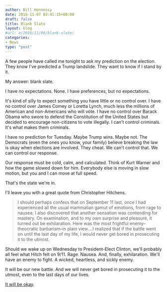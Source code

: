 ```yaml
---
author: Bill Hennessy
date: 2016-11-07 03:41:15+00:00
draft: false
title: Blank Slate
layout: blog
#url: e/2016/11/06/blank-slate/
categories:
- News
type: "post"
---
```


A few people have called me tonight to ask my prediction on the election. They know I've predicted a Trump landslide. They want to know if I stand by it.

My answer: blank slate.

I have no expectations. None. I have preferences, but no expectations.

It's kind of silly to expect something you have little or no control over. I have no control over James Comey or Loretta Lynch, much less the millions of American and non-Americans who will vote. I have no control over Barack Obama who swore to defend the Constitution of the United States but decided to encourage non-citizens to vote illegally. I can't control criminals. It's what makes them criminals.

I have no prediction for Tuesday. Maybe Trump wins. Maybe not. The Democrats (even the ones you know, your family) believe breaking the law is okay when elections are involved. They cheat. We can't control that. We can control our response.

Our response must be cold, calm, and calculated. Think of Kurt Warner and how the game slowed down for him. Everybody else is moving in slow motion, but you and I can move at full speed.

That's the state we're in.

I'll leave you with a great quote from Christopher Hitchens.



> I should perhaps confess that on September 11 last, once I had experienced all the usual mammalian gamut of emotions, from rage to nausea, I also discovered that another sensation was contending for mastery. On examination, and to my own surprise and pleasure, it turned out be exhilaration. Here was the most frightful enemy–theocratic barbarism–in plain view….I realized that if the battle went on until the last day of my life, I would never get bored in prosecuting it to the utmost.



Should we wake up on Wednesday to President-Elect Clinton, we'll probably all feel what Hitch felt on 9/11. Rage. Nausea. And, finally, exhilaration. We'll have an enemy to fight. A wicked, heartless, and sickly enemy.

It will be our new battle. And we will never get bored in prosecuting it to the utmost, even to the last days of our lives.

[It will be okay](https://hennessysview.com/2016/11/06/its-going-to-be-okay/).
